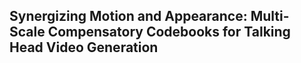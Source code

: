 ## Synergizing Motion and Appearance: Multi-Scale Compensatory Codebooks for Talking Head Video Generation
